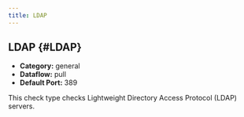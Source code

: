 ```yaml
---
title: LDAP
---
```


## LDAP {#LDAP}
 * **Category:** general
 * **Dataflow:** pull
 * **Default Port:** 389

This check type checks Lightweight Directory Access Protocol (LDAP) servers.
